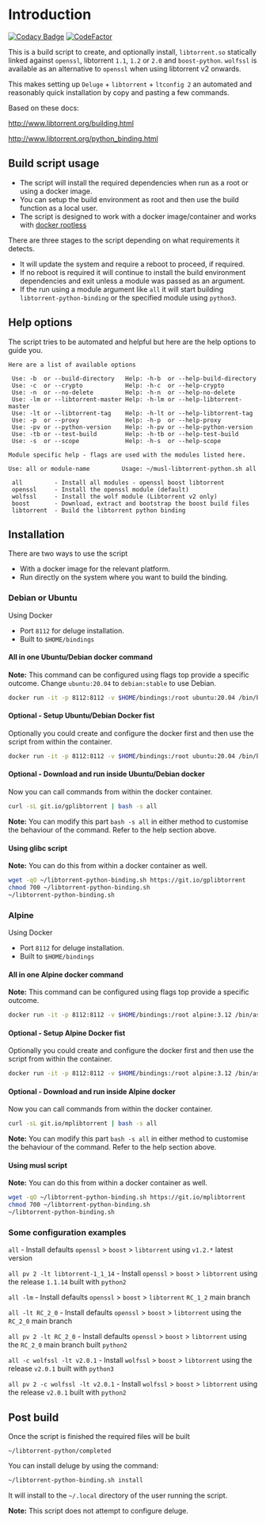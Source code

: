 # Introduction

[![Codacy Badge](https://api.codacy.com/project/badge/Grade/1525607f572c4b0384cd66cc366e041b)](https://app.codacy.com/gh/userdocs/python-libtorrent-binding?utm_source=github.com&utm_medium=referral&utm_content=userdocs/python-libtorrent-binding&utm_campaign=Badge_Grade)
[![CodeFactor](https://www.codefactor.io/repository/github/userdocs/python-libtorrent-binding/badge)](https://www.codefactor.io/repository/github/userdocs/python-libtorrent-binding)

This is a build script to create, and optionally install, `libtorrent.so` statically linked against `openssl`, libtorrent `1.1`, `1.2` or `2.0` and `boost-python`. `wolfssl` is available as an alternative to `openssl` when using libtorrent v2 onwards.

This makes setting up `Deluge` + `libtorrent` + `ltconfig 2` an automated and reasonably quick installation by copy and pasting a few commands.

Based on these docs:

<http://www.libtorrent.org/building.html>

<http://www.libtorrent.org/python_binding.html>

## Build script usage

-   The script will install the required dependencies when run as a root or using a docker image.
-   You can setup the build environment as root and then use the build function as a local user.
-   The script is designed to work with a docker image/container and works with [docker rootless](https://docs.docker.com/engine/security/rootless/)

There are three stages to the script depending on what requirements it detects.

-   It will update the system and require a reboot to proceed, if required.
-   If no reboot is required it will continue to install the build environment dependencies and exit unless a module was passed as an argument.
-   If the run using a module argument like `all` it will start building `libtorrent-python-binding` or the specified module using `python3`.

## Help options

The script tries to be automated and helpful but here are the help options to guide you.

```none
Here are a list of available options

 Use: -b  or --build-directory   Help: -h-b  or --help-build-directory
 Use: -c  or --crypto            Help: -h-c  or --help-crypto
 Use: -n  or --no-delete         Help: -h-n  or --help-no-delete
 Use: -lm or --libtorrent-master Help: -h-lm or --help-libtorrent-master
 Use: -lt or --libtorrent-tag    Help: -h-lt or --help-libtorrent-tag
 Use: -p  or --proxy             Help: -h-p  or --help-proxy
 Use: -pv or --python-version    Help: -h-pv or --help-python-version
 Use: -tb or --test-build        Help: -h-tb or --help-test-build
 Use: -s  or --scope             Help: -h-s  or --help-scope

Module specific help - flags are used with the modules listed here.

Use: all or module-name         Usage: ~/musl-libtorrent-python.sh all

 all         - Install all modules - openssl boost libtorrent
 openssl     - Install the openssl module (default)
 wolfssl     - Install the wolf module (Libtorrent v2 only)
 boost       - Download, extract and bootstrap the boost build files
 libtorrent  - Build the libtorrent python binding
```

## Installation

There are two ways to use the script

-   With a docker image for the relevant platform.
-   Run directly on the system where you want to build the binding.

### Debian or Ubuntu

Using Docker

-   Port `8112` for deluge installation.
-   Built to `$HOME/bindings`

#### All in one Ubuntu/Debian docker command

**Note:** This command can be configured using flags top provide a specific outcome. Change `ubuntu:20.04` to `debian:stable` to use Debian.

```bash
docker run -it -p 8112:8112 -v $HOME/bindings:/root ubuntu:20.04 /bin/bash -c 'cd && apt-get update && apt-get install -y curl && curl -sL git.io/gplibtorrent | bash -s all && bash'
```

#### Optional - Setup Ubuntu/Debian Docker fist

Optionally you could create and configure the docker first and then use the script from within the container.

```bash
docker run -it -p 8112:8112 -v $HOME/bindings:/root ubuntu:20.04 /bin/bash -c 'cd && apt-get update && apt-get install -y curl && bash'
```

#### Optional - Download and run inside Ubuntu/Debian docker

Now you can call commands from within the docker container.

```bash
curl -sL git.io/gplibtorrent | bash -s all
```

**Note:** You can modify this part `bash -s all` in either method to customise the behaviour of the command. Refer to the help section above.

#### Using glibc script

**Note:** You can do this from within a docker container as well.

```bash
wget -qO ~/libtorrent-python-binding.sh https://git.io/gplibtorrent
chmod 700 ~/libtorrent-python-binding.sh
~/libtorrent-python-binding.sh
```

### Alpine

Using Docker

-   Port `8112` for deluge installation.
-   Built to `$HOME/bindings`

#### All in one Alpine docker command

**Note:** This command can be configured using flags top provide a specific outcome.

```bash
docker run -it -p 8112:8112 -v $HOME/bindings:/root alpine:3.12 /bin/ash -c 'cd && apk update && apk add bash curl && curl -sL git.io/mplibtorrent | bash -s all && ash'
```

#### Optional - Setup Alpine Docker fist

Optionally you could create and configure the docker first and then use the script from within the container.

```bash
docker run -it -p 8112:8112 -v $HOME/bindings:/root alpine:3.12 /bin/ash -c 'cd && apk update && apk add bash curl && ash'
```

#### Optional - Download and run inside Alpine docker

Now you can call commands from within the docker container.

```bash
curl -sL git.io/mplibtorrent | bash -s all
```

**Note:** You can modify this part `bash -s all` in either method to customise the behaviour of the command. Refer to the help section above.

#### Using musl script

**Note:** You can do this from within a docker container as well.

```bash
wget -qO ~/libtorrent-python-binding.sh https://git.io/mplibtorrent
chmod 700 ~/libtorrent-python-binding.sh
~/libtorrent-python-binding.sh
```

### Some configuration examples

`all` - Install defaults `openssl` > `boost` > `libtorrent` using `v1.2.*` latest version

`all pv 2 -lt libtorrent-1_1_14` - Install `openssl` > `boost` > `libtorrent` using the release `1.1.14` built with `python2`

`all -lm` - Install defaults `openssl` > `boost` > `libtorrent` `RC_1_2` main branch

`all -lt RC_2_0` - Install defaults `openssl` > `boost` > `libtorrent` using the `RC_2_0` main branch

`all pv 2 -lt RC_2_0` - Install defaults `openssl` > `boost` > `libtorrent` using the `RC_2_0` main branch built `python2`

`all -c wolfssl -lt v2.0.1` - Install `wolfssl` > `boost` > `libtorrent` using the release `v2.0.1` built with `python3`

`all pv 2 -c wolfssl -lt v2.0.1` - Install `wolfssl` > `boost` > `libtorrent` using the release `v2.0.1` built with `python2`

## Post build

Once the script is finished the required files will be built

`~/libtorrent-python/completed`

You can install deluge by using the command:

```bash
~/libtorrent-python-binding.sh install
```

It will install to the `~/.local` directory of the user running the script.

**Note:** This script does not attempt to configure deluge.
